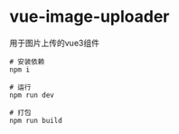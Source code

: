 # vue-image-uploader

用于图片上传的vue3组件


```base
# 安装依赖
npm i

# 运行
npm run dev

# 打包
npm run build

```
